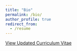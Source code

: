 ```yaml
---
title: "Bio"
permalink: /bio/
author_profile: true
redirect_from:
  - /resume
---
```


[View Updated Curriculum Vitae](/files/cv.pdf)

<!-- <embed src="http://lantaoyu.com/files/lantaoyu_cv.pdf" width="650" height="1800" type='application/pdf'> -->
